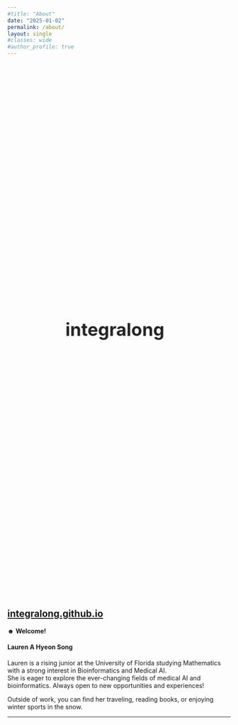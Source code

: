 ```yaml
---
#title: "About"
date: "2025-01-02"
permalink: /about/
layout: single
#classes: wide
#author_profile: true
---
```


<div class="animation-container">
  <span class="integralong">integralong</span>
  <span class="integral">ong</span>
  <span class="song">song</span>
</div>

<style>
.animation-container {
  display: flex;
  justify-content: center;
  align-items: center;
  height: 30vh;
  font-size: 2.5rem;
  font-weight: bold;
  position: relative;
  overflow: hidden;
}

/* ----- 1. integralong 직선으로 왼쪽으로 페이드아웃 ----- */
.integralong {
  position: absolute;
  opacity: 1;
  animation: fadeOutLeft 2s ease-out forwards;
}

/* ----- 2. ∫ong이 직선으로 나타남 ----- */
.integral {
  position: absolute;
  opacity: 0;
  animation: slideInRight 2s 2s ease-out forwards;
}

/* ----- 3. ∫이 꿈틀거리면서 s로 변형 ----- */
.integral::before {
  content: '∫';
  display: inline-block;
  animation: morphToS 2s 4s ease-out forwards;
}

/* ----- 4. song이 출렁거리며 강조 ----- */
.song {
  position: absolute;
  opacity: 0;
  animation: fadeIn 2s 6s ease-out forwards, waveBounce 1.5s 8s infinite ease-in-out;
}

/* ----- 애니메이션 정의 ----- */

/* fadeOutLeft: 직선으로 왼쪽으로 페이드 아웃 */
@keyframes fadeOutLeft {
  0% {
    opacity: 1;
    transform: translateX(0);
  }
  100% {
    opacity: 0;
    transform: translateX(-100%);
  }
}

/* slideInRight: 직선으로 오른쪽에서 등장 */
@keyframes slideInRight {
  0% {
    opacity: 0;
    transform: translateX(100%);
  }
  100% {
    opacity: 1;
    transform: translateX(0);
  }
}

/* morphToS: ∫ → s로 부드럽게 변형 */
@keyframes morphToS {
  0% {
    content: '∫';
    transform: rotate(0deg);
  }
  50% {
    content: '∫';
    transform: rotate(180deg);
  }
  100% {
    content: 's';
    transform: rotate(360deg);
  }
}

/* fadeIn: song이 자연스럽게 등장 */
@keyframes fadeIn {
  0% {
    opacity: 0;
    transform: translateY(20px);
  }
  100% {
    opacity: 1;
    transform: translateY(0);
  }
}

/* waveBounce: song이 물결처럼 출렁출렁 강조 */
@keyframes waveBounce {
  0%, 100% {
    transform: translateY(0);
  }
  50% {
    transform: translateY(-5px);
  }
}

</style>


## [integralong.github.io](https://integralong.github.io)

 ☻ **Welcome!**  

#### Lauren A Hyeon Song  
Lauren is a rising junior at the University of Florida studying Mathematics with a strong interest in Bioinformatics and Medical AI.  
She is eager to explore the ever-changing fields of medical AI and bioinformatics. Always open to new opportunities and experiences!  

Outside of work, you can find her traveling, reading books, or enjoying winter sports in the snow.  

---



